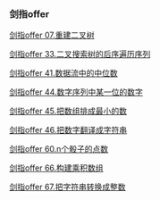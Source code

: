 ### 剑指offer

<a href="剑指offer/剑指offer 07.重建二叉树.md">剑指offer 07.重建二叉树</a>

<a href="剑指offer/剑指offer 33.二叉搜索树的后序遍历序列.md">剑指offer 33.二叉搜索树的后序遍历序列</a>

<a href="剑指offer/剑指offer 41.数据流中的中位数.md">剑指offer 41.数据流中的中位数</a>

<a href="剑指offer/剑指offer 44.数字序列中某一位的数字.md">剑指offer 44.数字序列中某一位的数字</a>

<a href="剑指offer/剑指offer 45.把数组排成最小的数.md">剑指offer 45.把数组排成最小的数</a>

<a href="剑指offer/剑指offer 46.把数字翻译成字符串.md">剑指offer 46.把数字翻译成字符串</a>

<a href="剑指offer/剑指offer 60.n个骰子的点数.md">剑指offer 60.n个骰子的点数</a>

<a href="剑指offer/剑指offer 66.构建乘积数组.md">剑指offer 66.构建乘积数组</a>

<a href="剑指offer/剑指offer 67.把字符串转换成整数.md">剑指offer 67.把字符串转换成整数</a>